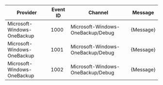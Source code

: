 Provider                     |  Event ID  |  Channel                            |  Message
-----------------------------|------------|-------------------------------------|-----------
Microsoft-Windows-OneBackup  |  1000      |  Microsoft-Windows-OneBackup/Debug  |  {Message}
Microsoft-Windows-OneBackup  |  1001      |  Microsoft-Windows-OneBackup/Debug  |  {Message}
Microsoft-Windows-OneBackup  |  1002      |  Microsoft-Windows-OneBackup/Debug  |  {Message}